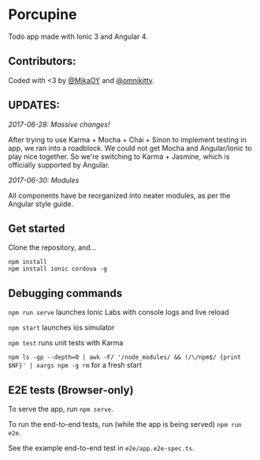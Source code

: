 Porcupine
=====================

Todo app made with Ionic 3 and Angular 4. 

Contributors:
--------
Coded with <3 by [@MikaOY](https://github.com/MikaOY) and [@omnikitty](https://github.com/omnikitty).

UPDATES:
--------
*2017-06-28: Massive changes!*

After trying to use Karma + Mocha + Chai + Sinon to implement testing in app, we ran into a roadblock. We could not get Mocha and Angular/Ionic to play nice together. So we're switching to Karma + Jasmine, which is officially supported by Angular. 

*2017-06-30: Modules*

All components have be reorganized into neater modules, as per the Angular style guide. 

Get started
-------------------------------
Clone the repository, and...
```
npm install
npm install ionic cordova -g
```

Debugging commands
----------------------
`npm run serve` launches Ionic Labs with console logs and live reload

`npm start` launches ios simulator

`npm test` runs unit tests with Karma

`npm ls -gp --depth=0 | awk -F/ '/node_modules/ && !/\/npm$/ {print $NF}' | xargs npm -g rm` for a fresh start

E2E tests (Browser-only)
----------------------

To serve the app, run `npm serve`.

To run the end-to-end tests, run (while the app is being served) `npm run e2e`.

See the example end-to-end test in `e2e/app.e2e-spec.ts`.
